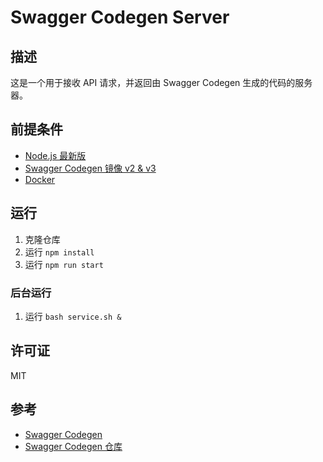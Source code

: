 # Swagger Codegen Server

## 描述
这是一个用于接收 API 请求，并返回由 Swagger Codegen 生成的代码的服务器。

## 前提条件
- [Node.js 最新版](https://nodejs.org/download/release/latest/)
- [Swagger Codegen 镜像 v2 & v3](https://swagger.io/tools/swagger-codegen/)
- [Docker](https://www.docker.com/)

## 运行
1. 克隆仓库
2. 运行 `npm install`
3. 运行 `npm run start`

### 后台运行
1. 运行 `bash service.sh &`

## 许可证
MIT

## 参考
- [Swagger Codegen](https://swagger.io/tools/swagger-codegen/)
- [Swagger Codegen 仓库](https://github.com/swagger-api/swagger-codegen)